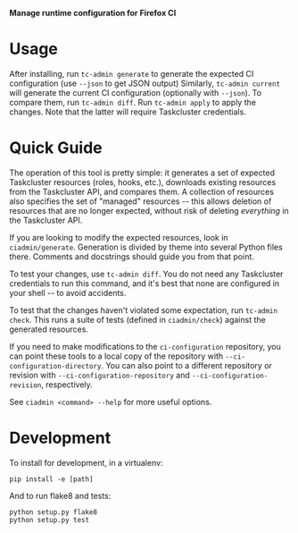 **Manage runtime configuration for Firefox CI**

# Usage

After installing, run `tc-admin generate` to generate the expected CI configuration (use `--json` to get JSON output)
Similarly, `tc-admin current` will generate the current CI configuration (optionally with `--json`).
To compare them, run `tc-admin diff`.
Run `tc-admin apply` to apply the changes.
Note that the latter will require Taskcluster credentials.

# Quick Guide

The operation of this tool is pretty simple: it generates a set of expected Taskcluster resources (roles, hooks, etc.), downloads existing resources from the Taskcluster API, and compares them.
A collection of resources also specifies the set of "managed" resources -- this allows deletion of resources that are no longer expected, without risk of deleting *everything* in the Taskcluster API.

If you are looking to modify the expected resources, look in `ciadmin/generate`.
Generation is divided by theme into several Python files there.
Comments and docstrings should guide you from that point.

To test your changes, use `tc-admin diff`.
You do not need any Taskcluster credentials to run this command, and it's best that none are configured in your shell -- to avoid accidents.

To test that the changes haven't violated some expectation, run `tc-admin check`.
This runs a suite of tests (defined in `ciadmin/check`) against the generated resources.

If you need to make modifications to the `ci-configuration` repository, you can point these tools to a local copy of the repository with `--ci-configuration-directory`.
You can also point to a different repository or revision with `--ci-configuration-repository` and `--ci-configuration-revision`, respectively.

See `ciadmin <command> --help` for more useful options.

# Development

To install for development, in a virtualenv:

```
pip install -e [path]
```

And to run flake8 and tests:

```
python setup.py flake8
python setup.py test
```

